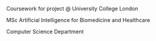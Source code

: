 Coursework for project @ University College London

MSc Artificial Intelligence for Biomedicine and Healthcare

Computer Science Department
